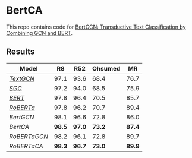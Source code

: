 # BertCA
This repo contains code for [BertGCN: Transductive Text Classification by Combining GCN and BERT](https://arxiv.org/abs/2105.05727).
 

## Results
|**Model** | **R8** | **R52** | **Ohsumed** | **MR** |
| ------------ | ---- | ---- | ---- | ---- |
| [*TextGCN*](https://arxiv.org/pdf/1809.05679.pdf) | 97.1 | 93.6 | 68.4 | 76.7 |
| [*SGC*](https://arxiv.org/abs/1902.07153) | 97.2 | 94.0 | 68.5 | 75.9 |
| [*BERT*](https://arxiv.org/abs/1810.04805) | 97.8 | 96.4 | 70.5 | 85.7 |
| [*RoBERTa*](https://arxiv.org/abs/1907.11692) |  97.8 | 96.2 | 70.7 | 89.4 |
| *BertGCN* | 98.1 | 96.6 | 72.8 | 86.0 |
| *BertCA* | **98.5** | **97.0** | **73.2** | **87.4** |
| *RoBERTaGCN* | 98.2 | 96.1 | 72.8 | 89.7 |
| *RoBERTaCA* | **98.3** | **96.7** | **73.0** | **89.9** |

